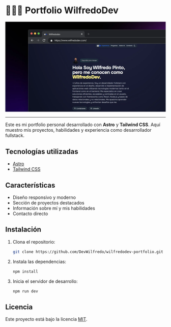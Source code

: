 # 👨🏻‍💻 Portfolio WilfredoDev

<div align="center">
<a href="https://wilfredodev.com">
<img src="./public/portfolio.webp">
</a>
<p></p>
</div>

<div align="center">

</div>

---

Este es mi portfolio personal desarrollado con **Astro** y **Tailwind CSS**. Aquí muestro mis proyectos, habilidades y experiencia como desarrollador fullstack.

## Tecnologías utilizadas

- [Astro](https://astro.build/)
- [Tailwind CSS](https://tailwindcss.com/)

## Características

- Diseño responsivo y moderno
- Sección de proyectos destacados
- Información sobre mí y mis habilidades
- Contacto directo

## Instalación

1. Clona el repositorio:
   ```bash
   git clone https://github.com/DevWilfredo/wilfredodev-portfolio.git
   ```
2. Instala las dependencias:
   ```bash
   npm install
   ```
3. Inicia el servidor de desarrollo:
   ```bash
   npm run dev
   ```

## Licencia

Este proyecto está bajo la licencia [MIT](https://opensource.org/licenses/MIT).
